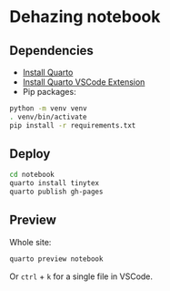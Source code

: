 # Dehazing notebook

## Dependencies
 - [Install Quarto](https://quarto.org/docs/get-started/)
 - [Install Quarto VSCode Extension](https://marketplace.visualstudio.com/items?itemName=quarto.quarto)
 - Pip packages:
```bash
python -m venv venv
. venv/bin/activate
pip install -r requirements.txt
```

## Deploy

```bash
cd notebook
quarto install tinytex
quarto publish gh-pages
```

## Preview

Whole site:
```bash
quarto preview notebook
```

Or `ctrl` + `k` for a single file in VSCode.
